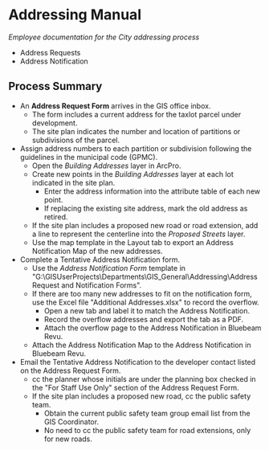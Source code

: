 # Addressing Manual #

*Employee documentation for the City addressing process*

- Address Requests
- Address Notification

## Process Summary ##

- An **Address Request Form** arrives in the GIS office inbox.
  - The form includes a current address for the taxlot parcel under development.
  - The site plan indicates the number and location of partitions or subdivisions of the parcel.
- Assign address numbers to each partition or subdivision following the guidelines in the municipal code (GPMC).
  - Open the *Building Addresses* layer in ArcPro.
  - Create new points in the *Building Addresses* layer at each lot indicated in the site plan.
    - Enter the address information into the attribute table of each new point.
    - If replacing the existing site address, mark the old address as retired.
  - If the site plan includes a proposed new road or road extension, add a line to represent the centerline into the *Proposed Streets* layer.
  - Use the map template in the Layout tab to export an Address Notification Map of the new addresses.
- Complete a Tentative Address Notification form.
  - Use the *Address Notification Form* template in "G:\GISUserProjects\Departments\GIS_General\Addressing\Address Request and Notification Forms".
  - If there are too many new addresses to fit on the notification form, use the Excel file "Additional Addresses.xlsx" to record the overflow.
    - Open a new tab and label it to match the Address Notification.
    - Record the overflow addresses and export the tab as a PDF.
    - Attach the overflow page to the Address Notification in Bluebeam Revu.
  - Attach the Address Notification Map to the Address Notification in Bluebeam Revu.
- Email the Tentative Address Notification to the developer contact listed on the Address Request Form.
  - cc the planner whose initials are under the planning box checked in the "For Staff Use Only" section of the Address Request Form.
  - If the site plan includes a proposed new road, cc the public safety team.
    - Obtain the current public safety team group email list from the GIS Coordinator.
    - No need to cc the public safety team for road extensions, only for new roads.

